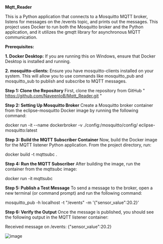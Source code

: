 **Mqtt_Reader**

This is a Python application that connects to a Mosquitto MQTT broker, listens for messages on the /events topic, and prints out the messages. This project uses Docker to run both the Mosquitto broker and the Python application, and it utilizes the gmqtt library for asynchronous MQTT communication.

**Prerequisites:**

**1.	Docker Desktop:**
       If you are running this on Windows, ensure that Docker Desktop is installed and running.
    
**2.	mosquitto-clients:**
       Ensure you have mosquitto-clients installed on your system. This will allow you to use commands like mosquitto_pub and mosquitto_sub to publish and subscribe to MQTT messages.
  	
**Step 1: Clone the Repository**
First, clone the repository from GitHub " https://github.com/NaveenIoB/Mqtt_Reader.git "

**Step 2: Setting Up Mosquitto Broker**
Create a Mosquitto broker container from the eclipse-mosquitto Docker image by running the following command:

docker run -it --name dockerbroker -v ./config:/mosquitto/config/ eclipse-mosquitto:latest

**Step 3: Build the MQTT Subscriber Container**
Now, build the Docker image for the MQTT listener Python application. From the project directory, run:

docker build -t mqttsubc .

**Step 4: Run the MQTT Subscriber**
After building the image, run the container from the mqttsubc image:

docker run -it mqttsubc

**Step 5: Publish a Test Message**
To send a message to the broker, open a new terminal (or command prompt) and run the following command:

mosquitto_pub -h localhost -t "/events" -m '{"sensor_value":20.2}'

**Step 6: Verify the Output**
Once the message is published, you should see the following output in the MQTT listener container:

Received message on /events: {"sensor_value":20.2}

![image](https://github.com/user-attachments/assets/2ff41e2b-1756-4d9e-a5d9-049482c4d678)
